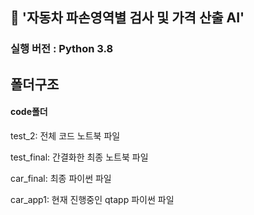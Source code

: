 ## 🚗 **'자동차 파손영역별 검사 및 가격 산출 AI'** 

### 실행 버전 : Python 3.8

## 폴더구조

#### code폴더
test_2: 전체 코드 노트북 파일


test_final: 간결화한 최종 노트북 파일


car_final: 최종 파이썬 파일


car_app1: 현재 진행중인 qtapp 파이썬 파일
